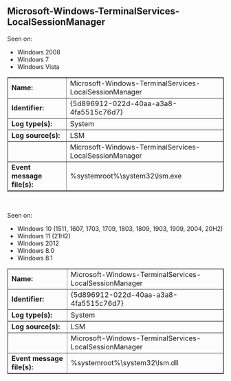 ## Microsoft-Windows-TerminalServices-LocalSessionManager

Seen on:
* Windows 2008
* Windows 7
* Windows Vista

<table border="1" class="docutils">
  <tbody>
    <tr>
      <td><b>Name:</b></td>
      <td>Microsoft-Windows-TerminalServices-LocalSessionManager</td>
    </tr>
    <tr>
      <td><b>Identifier:</b></td>
      <td>{5d896912-022d-40aa-a3a8-4fa5515c76d7}</td>
    </tr>
    <tr>
      <td><b>Log type(s):</b></td>
      <td>System</td>
    </tr>
    <tr>
      <td><b>Log source(s):</b></td>
      <td>LSM</td>
    </tr>
    <tr>
      <td>&nbsp;</td>
      <td>Microsoft-Windows-TerminalServices-LocalSessionManager</td>
    </tr>
    <tr>
      <td><b>Event message file(s):</b></td>
      <td>%systemroot%\system32\lsm.exe</td>
    </tr>
  </tbody>
</table>

&nbsp;

Seen on:
* Windows 10 (1511, 1607, 1703, 1709, 1803, 1809, 1903, 1909, 2004, 20H2)
* Windows 11 (21H2)
* Windows 2012
* Windows 8.0
* Windows 8.1

<table border="1" class="docutils">
  <tbody>
    <tr>
      <td><b>Name:</b></td>
      <td>Microsoft-Windows-TerminalServices-LocalSessionManager</td>
    </tr>
    <tr>
      <td><b>Identifier:</b></td>
      <td>{5d896912-022d-40aa-a3a8-4fa5515c76d7}</td>
    </tr>
    <tr>
      <td><b>Log type(s):</b></td>
      <td>System</td>
    </tr>
    <tr>
      <td><b>Log source(s):</b></td>
      <td>LSM</td>
    </tr>
    <tr>
      <td>&nbsp;</td>
      <td>Microsoft-Windows-TerminalServices-LocalSessionManager</td>
    </tr>
    <tr>
      <td><b>Event message file(s):</b></td>
      <td>%systemroot%\system32\lsm.dll</td>
    </tr>
  </tbody>
</table>

&nbsp;

